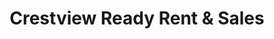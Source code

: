 ---
title: "Crestview Ready Rent & Sales"
url: /crestview/crestview-ready-rent-and-sales/
shop: outdoor
---
